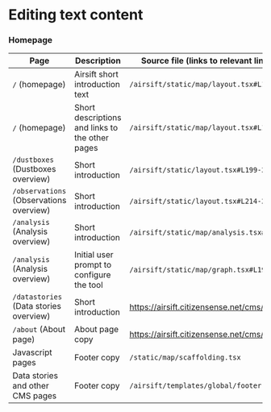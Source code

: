 # Editing text content

### Homepage

| Page | Description | Source file (links to relevant line numbers) |
| ----------------- | ----------- | ---------------- |
| `/` (homepage) | Airsift short introduction text | `/airsift/static/map/layout.tsx#L139-140` |
| `/` (homepage) | Short descriptions and links to the other pages | `/airsift/static/map/layout.tsx#L144-169` |
| `/dustboxes` (Dustboxes overview) | Short introduction | `/airsift/static/layout.tsx#L199-200` |
| `/observations` (Observations overview) | Short introduction | `/airsift/static/layout.tsx#L214-215` |
| `/analysis` (Analysis overview) | Short introduction | `/airsift/static/map/analysis.tsx#L217-L218` |
| `/analysis` (Analysis overview) | Initial user prompt to configure the tool | `/airsift/static/map/graph.tsx#L195` |
| `/datastories` (Data stories overview) | Short introduction | https://airsift.citizensense.net/cms/pages/32/edit/ |
| `/about` (About page) | About page copy | https://airsift.citizensense.net/cms/pages/4/edit/ |
| Javascript pages | Footer copy | `/static/map/scaffolding.tsx ` |
| Data stories and other CMS pages | Footer copy | `/airsift/templates/global/footer.html ` |


<!-- | `/` (page) | Description | `/airsift/static/...tsx` | -->
